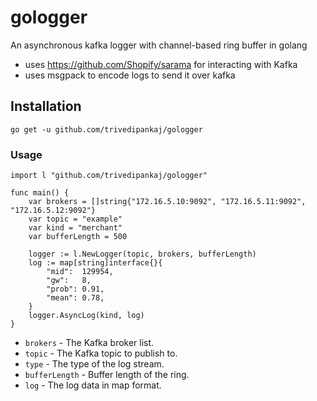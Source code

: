 # gologger
 An asynchronous kafka logger with channel-based ring buffer in golang
 * uses https://github.com/Shopify/sarama for interacting with Kafka
 * uses msgpack to encode logs to send it over kafka
## Installation

```
go get -u github.com/trivedipankaj/gologger
```

### Usage


```
import l "github.com/trivedipankaj/gologger"

func main() {
    var brokers = []string{"172.16.5.10:9092", "172.16.5.11:9092", "172.16.5.12:9092"}
    var topic = "example"
    var kind = "merchant"
    var bufferLength = 500

    logger := l.NewLogger(topic, brokers, bufferLength)
    log := map[string]interface{}{
        "mid":  129954,
        "gw":   8,
        "prob": 0.91,
        "mean": 0.78,
    }
    logger.AsyncLog(kind, log)
}
```
* `brokers` - The Kafka broker list.
* `topic` - The Kafka topic to publish to.
* `type` - The type of the log stream.
* `bufferLength` - Buffer length of the ring.
* `log` - The log data in map format.

